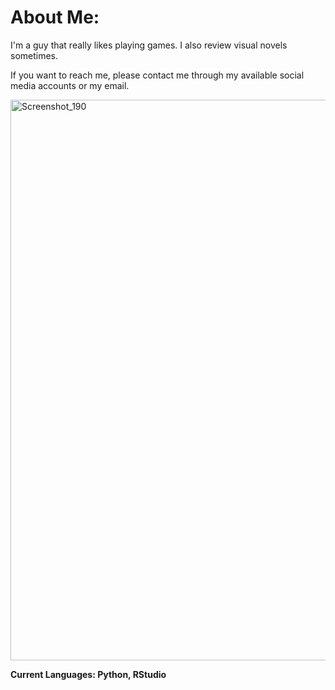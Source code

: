 # About Me:

I'm a guy that really likes playing games. I also review visual novels sometimes.


If you want to reach me, please contact me through my available social media accounts or my email.


<img width="1595" height="897" alt="Screenshot_190" src="https://github.com/user-attachments/assets/7514b1f0-9d81-4f47-b2ec-fddfd10cf818" />

**Current Languages: Python, RStudio**
